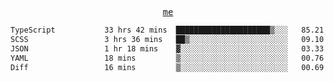 <p align="center">
  <samp>
    <a href="https://yiwwhl.com">me</a>
  </samp>
</p>

<!--START_SECTION:waka-->

```txt
TypeScript           33 hrs 42 mins  █████████████████████▒░░░   85.21 %
SCSS                 3 hrs 36 mins   ██▒░░░░░░░░░░░░░░░░░░░░░░   09.10 %
JSON                 1 hr 18 mins    ▓░░░░░░░░░░░░░░░░░░░░░░░░   03.33 %
YAML                 18 mins         ▒░░░░░░░░░░░░░░░░░░░░░░░░   00.76 %
Diff                 16 mins         ▒░░░░░░░░░░░░░░░░░░░░░░░░   00.69 %
```

<!--END_SECTION:waka-->
